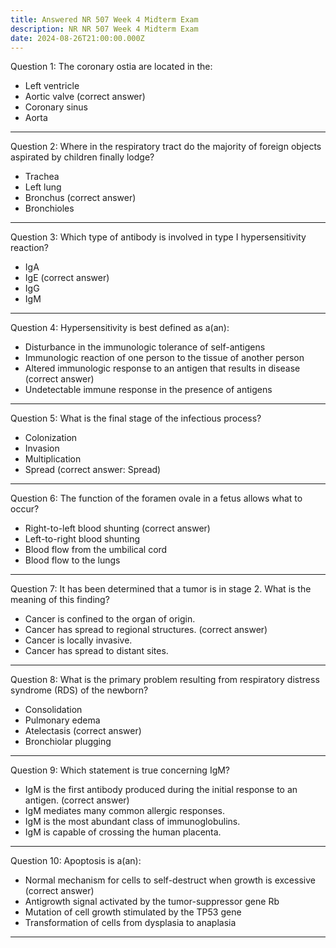 ```yaml
---
title: Answered NR 507 Week 4 Midterm Exam
description: NR NR 507 Week 4 Midterm Exam
date: 2024-08-26T21:00:00.000Z
---
```


Question 1:
The coronary ostia are located in the:

* Left ventricle
* Aortic valve (correct answer)
* Coronary sinus
* Aorta

***

Question 2:
Where in the respiratory tract do the majority of foreign objects aspirated by children finally lodge?

* Trachea
* Left lung
* Bronchus (correct answer)
* Bronchioles

***

Question 3:
Which type of antibody is involved in type I hypersensitivity reaction?

* IgA
* IgE (correct answer)
* IgG
* IgM

***

Question 4:
Hypersensitivity is best defined as a(an):

* Disturbance in the immunologic tolerance of self-antigens
* Immunologic reaction of one person to the tissue of another person
* Altered immunologic response to an antigen that results in disease (correct answer)
* Undetectable immune response in the presence of antigens

***

Question 5:
What is the final stage of the infectious process?

* Colonization
* Invasion
* Multiplication
* Spread (correct answer: Spread)

***

Question 6:
The function of the foramen ovale in a fetus allows what to occur?

* Right-to-left blood shunting (correct answer)
* Left-to-right blood shunting
* Blood flow from the umbilical cord
* Blood flow to the lungs

***

Question 7:
It has been determined that a tumor is in stage 2. What is the meaning of this finding?

* Cancer is confined to the organ of origin.
* Cancer has spread to regional structures. (correct answer)
* Cancer is locally invasive.
* Cancer has spread to distant sites.

***

Question 8:
What is the primary problem resulting from respiratory distress syndrome (RDS) of the newborn?

* Consolidation
* Pulmonary edema
* Atelectasis (correct answer)
* Bronchiolar plugging

***

Question 9:
Which statement is true concerning IgM?

* IgM is the first antibody produced during the initial response to an antigen. (correct answer)
* IgM mediates many common allergic responses.
* IgM is the most abundant class of immunoglobulins.
* IgM is capable of crossing the human placenta.

***

Question 10:
Apoptosis is a(an):

* Normal mechanism for cells to self-destruct when growth is excessive (correct answer)
* Antigrowth signal activated by the tumor-suppressor gene Rb
* Mutation of cell growth stimulated by the TP53 gene
* Transformation of cells from dysplasia to anaplasia

***
